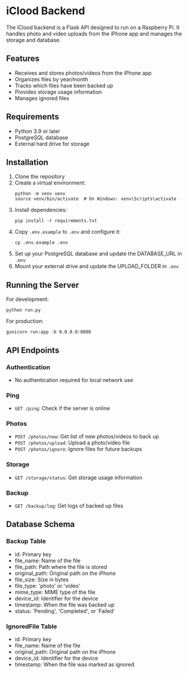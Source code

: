 # iClood Backend

The iClood backend is a Flask API designed to run on a Raspberry Pi. It handles photo and video uploads from the iPhone app and manages the storage and database.

## Features

- Receives and stores photos/videos from the iPhone app
- Organizes files by year/month
- Tracks which files have been backed up
- Provides storage usage information
- Manages ignored files

## Requirements

- Python 3.9 or later
- PostgreSQL database
- External hard drive for storage

## Installation

1. Clone the repository
2. Create a virtual environment:
   ```
   python -m venv venv
   source venv/bin/activate  # On Windows: venv\Scripts\activate
   ```
3. Install dependencies:
   ```
   pip install -r requirements.txt
   ```
4. Copy `.env.example` to `.env` and configure it:
   ```
   cp .env.example .env
   ```
5. Set up your PostgreSQL database and update the DATABASE_URL in `.env`
6. Mount your external drive and update the UPLOAD_FOLDER in `.env`

## Running the Server

For development:
```
python run.py
```

For production:
```
gunicorn run:app -b 0.0.0.0:8080
```

## API Endpoints

### Authentication
- No authentication required for local network use

### Ping
- `GET /ping`: Check if the server is online

### Photos
- `POST /photos/new`: Get list of new photos/videos to back up
- `POST /photos/upload`: Upload a photo/video file
- `POST /photos/ignore`: Ignore files for future backups

### Storage
- `GET /storage/status`: Get storage usage information

### Backup
- `GET /backup/log`: Get logs of backed up files

## Database Schema

### Backup Table
- id: Primary key
- file_name: Name of the file
- file_path: Path where the file is stored
- original_path: Original path on the iPhone
- file_size: Size in bytes
- file_type: 'photo' or 'video'
- mime_type: MIME type of the file
- device_id: Identifier for the device
- timestamp: When the file was backed up
- status: 'Pending', 'Completed', or 'Failed'

### IgnoredFile Table
- id: Primary key
- file_name: Name of the file
- original_path: Original path on the iPhone
- device_id: Identifier for the device
- timestamp: When the file was marked as ignored 